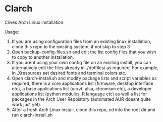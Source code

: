Clarch
======

Clives Arch Linux installation

Usage:
1. If you are using configuration files from an existing linux installation, clone this repo to the existing system, if not skip to step 3
2. Open backup-config-files.sh and edit the list config files that you wish to copy to another installation.
3. If you arent using your own config file on an existing install, you can alternatively edit the files already in ./dotfiles/ as required. For example, in .Xresources set desired fonts and terminal colors etc.
4. Open clarch-install.sh and modify package lists and script variables as required, there is a core applications list (firmware, desktop interface etc), a base applications list (urxvt, alsa, chromium etc), a developer applications list (python modules, R language etc) as well a list for packages in the Arch User Repoistory (automated AUR doesnt quite work just yet).
5. After a fresh Arch Linux install, clone this repo, cd into the root dir and run clarch-install.sh
